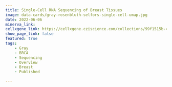 ```yaml
---
title: Single-Cell RNA Sequencing of Breast Tissues
image: data-cards/gray-rosenbluth-selfors-single-cell-umap.jpg
date: 2022-06-06
minerva_link:
cellxgene_link: https://cellxgene.cziscience.com/collections/99f1515b-46a2-4bc4-94c3-f62659dc1eb4
show_page_link: false
featured: true
tags:
    - Gray
    - BRCA
    - Sequencing
    - Overview
    - Breast
    - Published

---
```

